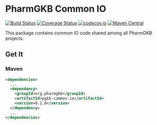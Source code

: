 # PharmGKB Common IO

[![Build Status](https://travis-ci.org/PharmGKB/pgkb-common-io.svg?branch=master)](https://travis-ci.org/PharmGKB/pgkb-common-io)
[![Coverage Status](https://coveralls.io/repos/github/PharmGKB/pgkb-common-io/badge.svg?branch=master)](https://coveralls.io/github/PharmGKB/pgkb-common-io?branch=master)
[![codecov.io](https://codecov.io/github/PharmGKB/pgkb-common-io/coverage.svg?branch=master)](https://codecov.io/github/PharmGKB/pgkb-common-io?branch=master)
[![Maven Central](https://maven-badges.herokuapp.com/maven-central/org.pharmgkb/pgkb-common-io/badge.svg)](https://maven-badges.herokuapp.com/maven-central/org.pharmgkb/pgkb-common-io)

This package contains common IO code shared among all PharmGKB projects.

## Get It

### Maven

```xml
<dependencies>
  ...
  <dependency>
    <groupId>org.pharmgkb</groupId>
    <artifactId>pgkb-common-io</artifactId>
    <version>0.2.0</version>
  </dependency>
  ...
</dependencies>
```
